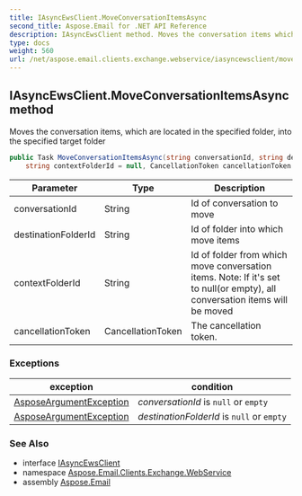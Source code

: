 ```yaml
---
title: IAsyncEwsClient.MoveConversationItemsAsync
second_title: Aspose.Email for .NET API Reference
description: IAsyncEwsClient method. Moves the conversation items which are located in the specified folder into the specified target folder
type: docs
weight: 560
url: /net/aspose.email.clients.exchange.webservice/iasyncewsclient/moveconversationitemsasync/
---
```

## IAsyncEwsClient.MoveConversationItemsAsync method

Moves the conversation items, which are located in the specified folder, into the specified target folder

```csharp
public Task MoveConversationItemsAsync(string conversationId, string destinationFolderId, 
    string contextFolderId = null, CancellationToken cancellationToken = default)
```

| Parameter | Type | Description |
| --- | --- | --- |
| conversationId | String | Id of conversation to move |
| destinationFolderId | String | Id of folder into which move items |
| contextFolderId | String | Id of folder from which move conversation items. Note: If it's set to null(or empty), all conversation items will be moved |
| cancellationToken | CancellationToken | The cancellation token. |

### Exceptions

| exception | condition |
| --- | --- |
| [AsposeArgumentException](../../../aspose.email/asposeargumentexception/) | *conversationId* is `null` or `empty` |
| [AsposeArgumentException](../../../aspose.email/asposeargumentexception/) | *destinationFolderId* is `null` or `empty` |

### See Also

* interface [IAsyncEwsClient](../)
* namespace [Aspose.Email.Clients.Exchange.WebService](../../iasyncewsclient/)
* assembly [Aspose.Email](../../../)


